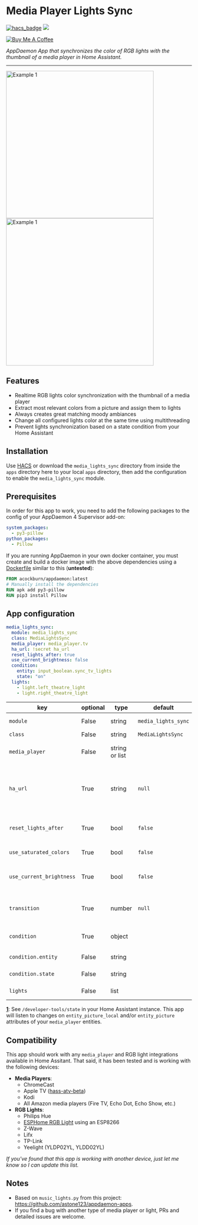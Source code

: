 # Media Player Lights Sync

[![hacs_badge](https://img.shields.io/badge/HACS-Default-orange.svg?style=for-the-badge)](https://github.com/custom-components/hacs) [![](https://img.shields.io/github/release/ericmatte/ad-media-lights-sync/all.svg?style=for-the-badge)](https://github.com/ericmatte/ad-media-lights-sync/releases)

<a href="https://www.buymeacoffee.com/ericmatte" target="_blank"><img src="https://www.buymeacoffee.com/assets/img/custom_images/orange_img.png" alt="Buy Me A Coffee" style="height: auto !important;width: auto !important;" ></a>

_AppDaemon App that synchronizes the color of RGB lights with the thumbnail of a media player in Home Assistant._

---

<img src="https://github.com/ericmatte/ad-media-lights-sync/raw/master/examples/example-1.jpg" alt="Example 1" width="400"> <img src="https://github.com/ericmatte/ad-media-lights-sync/raw/master/examples/example-2.jpg" alt="Example 1" width="400">

## Features

- Realtime RGB lights color synchronization with the thumbnail of a media player
- Extract most relevant colors from a picture and assign them to lights
- Always creates great matching moody ambiances
- Change all configured lights color at the same time using multithreading
- Prevent lights synchronization based on a state condition from your Home Assistant

## Installation

Use [HACS](https://hacs.xyz/) or download the `media_lights_sync` directory from inside the `apps` directory here to your local `apps` directory, then add the configuration to enable the `media_lights_sync` module.

## Prerequisites

In order for this app to work, you need to add the following packages to the config of your AppDaemon 4 Supervisor add-on:

```yaml
system_packages:
  - py3-pillow
python_packages:
  - Pillow
```

If you are running AppDaemon in your own docker container, you must create and build a docker image with the above dependencies using a [Dockerfile](https://docs.docker.com/engine/reference/builder/) similar to this (**untested**):

```Dockerfile
FROM acockburn/appdaemon:latest
# Manually install the dependencies
RUN apk add py3-pillow
RUN pip3 install Pillow
```

## App configuration

```yaml
media_lights_sync:
  module: media_lights_sync
  class: MediaLightsSync
  media_player: media_player.tv
  ha_url: !secret ha_url
  reset_lights_after: true
  use_current_brightness: false
  condition:
    entity: input_boolean.sync_tv_lights
    state: "on"
  lights:
    - light.left_theatre_light
    - light.right_theatre_light
```

| key                      | optional | type           | default             | description                                                                                                                                                                                     |
| ------------------------ | -------- | -------------- | ------------------- | ----------------------------------------------------------------------------------------------------------------------------------------------------------------------------------------------- |
| `module`                 | False    | string         | `media_lights_sync` | The module name of the app.                                                                                                                                                                     |
| `class`                  | False    | string         | `MediaLightsSync`   | The name of the Class.                                                                                                                                                                          |
| `media_player`           | False    | string or list |                     | The entity_id(s) of the media player(s) to sync from<sup id="ha-url">[1](#ha-url-note)</sup>.                                                                                                   |
| `ha_url`                 | True     | string         | `null`              | The URL to your Home Assistant. Only useful if `photo_attribute` is a relative URL<sup id="ha-url">[1](#ha-url-note)</sup>. Examples: `https://my-ha.duckdns.org`, `http://192.168.1.123:8123`. |
| `reset_lights_after`     | True     | bool           | `false`             | Reset lights to their initial state after turning off a `medial_player`. Will not reset lights if `false`.                                                                                      |
| `use_saturated_colors`   | True     | bool           | `false`             | Increase the saturation and brightness of the colors.                                                                                                                                           |
| `use_current_brightness` | True     | bool           | `false`             | Do not change lights brightness. If `false`, it will always sets all lights to maximum brightness.                                                                                              |
| `transition`             | True     | number         | `null`              | Number that represents the time (in seconds) the light should take to transition to new states.                                                                                                 |
| `condition`              | True     | object         |                     | Sync lights only if the state of the condition entity is valid.                                                                                                                                 |
| `condition.entity`       | False    | string         |                     | The entity_id of the condition.                                                                                                                                                                 |
| `condition.state`        | False    | string         |                     | The state to match in order for the lights to sync.                                                                                                                                             |
| `lights`                 | False    | list           |                     | The list of all the lights entity_id to sync to.                                                                                                                                                |

<b id="ha-url-note">[1](#ha-url)</b>: See `/developer-tools/state` in your Home Assistant instance. This app will listen to changes on `entity_picture_local` and/or `entity_picture` attributes of your `media_player` entities.

## Compatibility

This app should work with any `media_player` and RGB light integrations available in Home Assitant.
That said, it has been tested and is working with the following devices:

- **Media Players**:
  - ChromeCast
  - Apple TV ([hass-atv-beta](https://github.com/postlund/hass-atv-beta))
  - Kodi
  - All Amazon media players (Fire TV, Echo Dot, Echo Show, etc.)
- **RGB Lights**:
  - Philips Hue
  - [ESPHome RGB Light](https://esphome.io/components/light/rgb.html) using an ESP8266
  - Z-Wave
  - Lifx
  - TP-Link
  - Yeelight (YLDP02YL, YLDD02YL)

_If you've found that this app is working with another device, just let me know so I can update this list._

## Notes

- Based on `music_lights.py` from this project: https://github.com/astone123/appdaemon-apps.
- If you find a bug with another type of media player or light, PRs and detailed issues are welcome.
